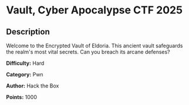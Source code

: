 # Vault, Cyber Apocalypse CTF 2025

## Description

Welcome to the Encrypted Vault of Eldoria. This ancient vault safeguards the realm's most vital secrets. Can you breach its arcane defenses?

**Difficulty:** Hard

**Category:** Pwn

**Author:** Hack the Box

**Points:** 1000
